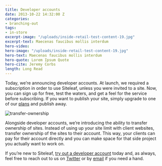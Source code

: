 ```yaml
---
title: Developer accounts
date: 2013-10-22 14:32:00 Z
categories:
- branching-out
tags:
- in-store
excerpt-image: "/uploads/inside-retail-test-content-19.jpg"
excerpt-text: Maecenas faucibus mollis interdum
hero-video: 
hero-image: "/uploads/inside-retail-test-content-19.jpg"
hero-text: Maecenas faucibus mollis interdum
hero-quote: Lorem Ipsum Quote
hero-cite: Jeremy Corbs
length: Long Read
---
```


Today, we’re announcing developer accounts. At launch, we required a subscription in order to use Siteleaf, unless you were invited to a site. Now, you can sign up for free, test the waters, and get a feel for the service before subscribing. If you want to publish your site, simply upgrade to one of our [plans](/plans) and publish away.


![transfer-ownership](/uploads/developer-accounts-transfer-ownership.jpg) 

Alongside developer accounts, we’re introducing the ability to transfer ownership of sites. Instead of using up your site limit with client websites, transfer ownership of the sites to their account. This way, your clients can pay for their account directly and you can make space for that side project you actually want to work on.

If you’re new to Siteleaf, [try out a developer account](https://manage.siteleaf.com/signup?plan=developer) today and, as always, feel free to reach out to us on [Twitter](http://twitter.com/siteleaf) or by [email](mailto:team@siteleaf.com) if you need a hand.

